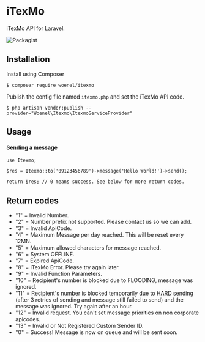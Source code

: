 # iTexMo
iTexMo API for Laravel.

![Packagist](https://img.shields.io/packagist/l/doctrine/orm.svg)

## Installation

Install using Composer
```
$ composer require woenel/itexmo
```

Publish the config file named `itexmo.php` and set the iTexMo API code.
```
$ php artisan vendor:publish --provider="Woenel\Itexmo\ItexmoServiceProvider"
```

## Usage

#### Sending a message
```
use Itexmo;

$res = Itexmo::to('09123456789')->message('Hello World!')->send();

return $res; // 0 means success. See below for more return codes.
```

## Return codes
* "1" = Invalid Number.
* "2" = Number prefix not supported. Please contact us so we can add.
* "3" = Invalid ApiCode.
* "4" = Maximum Message per day reached. This will be reset every 12MN.
* "5" = Maximum allowed characters for message reached.
* "6" = System OFFLINE.
* "7" = Expired ApiCode.
* "8" = iTexMo Error. Please try again later.
* "9" = Invalid Function Parameters.
* "10" = Recipient's number is blocked due to FLOODING, message was ignored.
* "11" = Recipient's number is blocked temporarily due to HARD sending (after 3 retries of sending and message still failed to send) and the message was ignored. Try again after an hour.
* "12" = Invalid request. You can't set message priorities on non corporate apicodes.
* "13" = Invalid or Not Registered Custom Sender ID.
* "0" = Success! Message is now on queue and will be sent soon.
